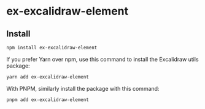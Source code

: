 # ex-excalidraw-element

## Install

```bash
npm install ex-excalidraw-element
```

If you prefer Yarn over npm, use this command to install the Excalidraw utils package:

```bash
yarn add ex-excalidraw-element
```

With PNPM, similarly install the package with this command:

```bash
pnpm add ex-excalidraw-element
```
